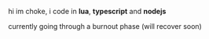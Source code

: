hi im choke, i code in **lua**, **typescript** and **nodejs**

currently going through a burnout phase (will recover soon)
